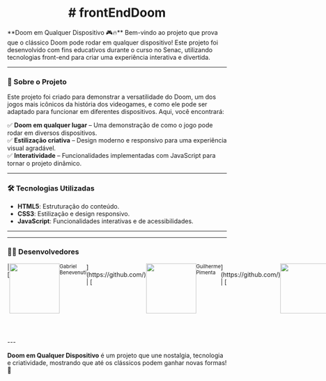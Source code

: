 <h1 align="center">  # frontEndDoom </h1>
**Doom em Qualquer Dispositivo 🎮🔥**  
Bem-vindo ao projeto que prova que o clássico Doom pode rodar em qualquer dispositivo! Este projeto foi desenvolvido com fins educativos durante o curso no Senac, utilizando tecnologias front-end para criar uma experiência interativa e divertida.

---

### 📌 Sobre o Projeto  
Este projeto foi criado para demonstrar a versatilidade do Doom, um dos jogos mais icônicos da história dos videogames, e como ele pode ser adaptado para funcionar em diferentes dispositivos. Aqui, você encontrará:  

✅ **Doom em qualquer lugar** – Uma demonstração de como o jogo pode rodar em diversos dispositivos.  
✅ **Estilização criativa** – Design moderno e responsivo para uma experiência visual agradável.  
✅ **Interatividade** – Funcionalidades implementadas com JavaScript para tornar o projeto dinâmico.  

---

### 🛠️ Tecnologias Utilizadas  
- **HTML5**: Estruturação do conteúdo.  
- **CSS3**: Estilização e design responsivo.  
- **JavaScript**: Funcionalidades interativas e de acessibilidades.  

---


---

### 👨‍💻 Desenvolvedores  
<section style = " display:flex; ">
| [<img loading="lazy" src="https://avatars.githubusercontent.com/u/00000000?v=4" width=115><br><sub>Gabriel Benevenuti</sub>](https://github.com/) |  [<img loading="lazy" src="https://avatars.githubusercontent.com/u/00000000?v=4" width=115><br><sub>Guilherme Pimenta</sub>](https://github.com/) |  [<img loading="lazy" src="https://avatars.githubusercontent.com/u/57300906?v=4" width=115><br><sub> Jonathan Santos </sub>](https://github.com/jtn-san) |
| :---: | :---: | :---: |

| [<img loading="lazy" src="https://avatars.githubusercontent.com/u/131829034?v=4" width=115><br><sub> Ryan Souza</sub>](https://github.com/SouRyan) |  [<img loading="lazy" src="https://avatars.githubusercontent.com/u/00000000?v=4" width=115><br><sub>Victor Silva</sub>](https://github.com/) |  [<img loading="lazy" src="https://avatars.githubusercontent.com/u/00000000?v=4" width=115><br><sub>Vinicius Rocha </sub>](https://github.com/) |
| :---: | :---: | :---: |
</section>
---

**Doom em Qualquer Dispositivo** é um projeto que une nostalgia, tecnologia e criatividade, mostrando que até os clássicos podem ganhar novas formas! 🚀
